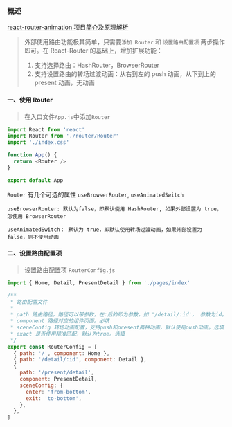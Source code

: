 ### 概述

[react-router-animation 项目简介及原理解析](https://jackxjr.github.io/react-router-animation/#/README)

> 外部使用路由功能极其简单，只需要`添加 Router` 和 `设置路由配置项` 两步操作即可。在 React-Router 的基础上，增加扩展功能：
>
> 1. 支持选择路由：HashRouter，BrowserRouter
> 2. 支持设置路由的转场过渡动画：从右到左的 push 动画，从下到上的 present 动画，无动画

#### 一、使用 Router

> 在入口文件`App.js`中添加`Router`

```javascript
import React from 'react'
import Router from './router/Router'
import './index.css'

function App() {
  return <Router />
}

export default App
```

`Router` 有几个可选的属性 `useBrowserRouter`, `useAnimatedSwitch`

```
useBrowserRouter: 默认为false，即默认使用 HashRouter, 如果外部设置为 true，怎使用 BrowserRouter

useAnimatedSwitch： 默认为 true，即默认使用转场过渡动画，如果外部设置为 false，则不使用动画
```

#### 二、设置路由配置项

> 设置路由配置项 `RouterConfig.js`

```javascript
import { Home, Detail, PresentDetail } from './pages/index'

/**
 * 路由配置文件
 *
 * path 路由路径，路径可以带参数，在:后的即为参数，如 '/detail/:id'， 参数为id。必填
 * component 路径对应的组件页面。必填
 * sceneConfig 转场动画配置，支持push和present两种动画，默认使用push动画。选填
 * exact 是否使用精准匹配，默认为true。选填
 */
export const RouterConfig = [
  { path: '/', component: Home },
  { path: '/detail/:id', component: Detail },
  {
    path: '/present/detail',
    component: PresentDetail,
    sceneConfig: {
      enter: 'from-bottom',
      exit: 'to-bottom',
    },
  },
]
```
